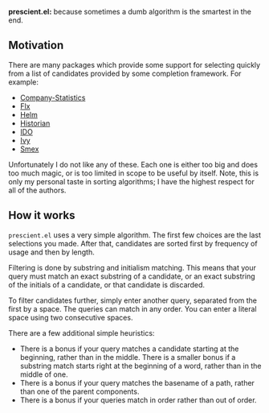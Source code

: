 **prescient.el:** because sometimes a dumb algorithm is the smartest
in the end.

## Motivation

There are many packages which provide some support for selecting
quickly from a list of candidates provided by some completion
framework. For example:

* [Company-Statistics]
* [Flx]
* [Helm]
* [Historian]
* [IDO]
* [Ivy]
* [Smex]

Unfortunately I do not like any of these. Each one is either too big
and does too much magic, or is too limited in scope to be useful by
itself. Note, this is only my personal taste in sorting algorithms; I
have the highest respect for all of the authors.

## How it works

`prescient.el` uses a very simple algorithm. The first few choices are
the last selections you made. After that, candidates are sorted first
by frequency of usage and then by length.

Filtering is done by substring and initialism matching. This means
that your query must match an exact substring of a candidate, or an
exact substring of the initials of a candidate, or that candidate is
discarded.

To filter candidates further, simply enter another query, separated
from the first by a space. The queries can match in any order. You can
enter a literal space using two consecutive spaces.

There are a few additional simple heuristics:

* There is a bonus if your query matches a candidate starting at the
  beginning, rather than in the middle. There is a smaller bonus if a
  substring match starts right at the beginning of a word, rather than
  in the middle of one.
* There is a bonus if your query matches the basename of a path,
  rather than one of the parent components.
* There is a bonus if your queries match in order rather than out of
  order.

[company-statistics]: https://github.com/company-mode/company-statistics
[flx]: https://github.com/lewang/flx
[helm]: https://github.com/emacs-helm/helm
[historian]: https://github.com/PythonNut/historian.el
[ido]: https://www.gnu.org/software/emacs/manual/ido.html
[ivy]: https://github.com/abo-abo/swiper#ivy
[smex]: https://github.com/nonsequitur/smex

